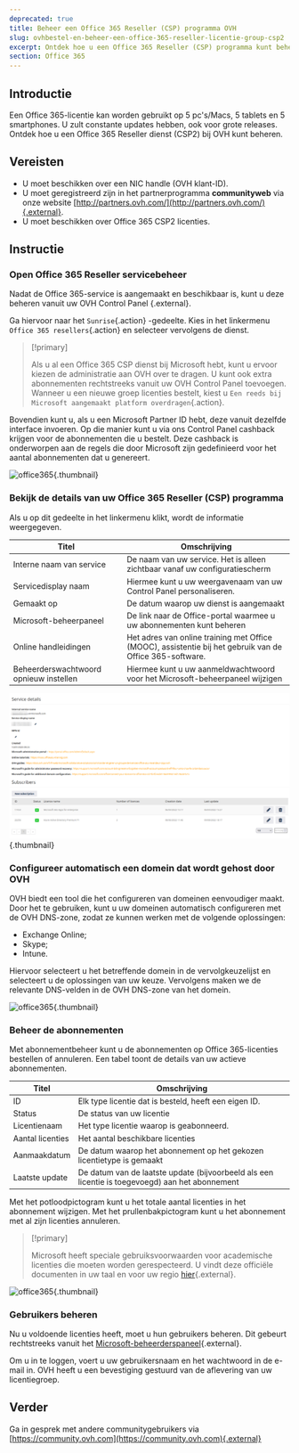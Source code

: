 ```yaml
---
deprecated: true
title: Beheer een Office 365 Reseller (CSP) programma OVH
slug: ovhbestel-en-beheer-een-office-365-reseller-licentie-group-csp2
excerpt: Ontdek hoe u een Office 365 Reseller (CSP) programma kunt beheren met de OVH
section: Office 365
---
```


## Introductie

Een Office 365-licentie kan worden gebruikt op 5 pc's/Macs, 5 tablets en 5 smartphones. U zult constante updates hebben, ook voor grote releases. Ontdek hoe u een Office 365 Reseller dienst (CSP2) bij OVH kunt beheren.

## Vereisten
- U moet beschikken over een NIC handle (OVH klant-ID).
- U moet geregistreerd zijn in het partnerprogramma **communityweb** via onze website [http://partners.ovh.com/](http://partners.ovh.com/){.external}. 
- U moet beschikken over Office 365 CSP2 licenties. 

## Instructie

### Open Office 365 Reseller servicebeheer

Nadat de Office 365-service is aangemaakt en beschikbaar is, kunt u deze beheren vanuit uw OVH Control Panel {.external}.

Ga hiervoor naar het `Sunrise`{.action} -gedeelte. Kies in het linkermenu `Office 365 resellers`{.action} en selecteer vervolgens de dienst.

> [!primary]
>
> Als u al een Office 365 CSP dienst bij Microsoft hebt, kunt u ervoor kiezen de administratie aan OVH over te dragen. U kunt ook extra abonnementen rechtstreeks vanuit uw OVH Control Panel toevoegen. Wanneer u een nieuwe groep licenties bestelt, kiest u `Een reeds bij Microsoft aangemaakt platform overdragen`{.action}.
>

Bovendien kunt u, als u een Microsoft Partner ID hebt, deze vanuit dezelfde interface invoeren. Op die manier kunt u via ons Control Panel cashback krijgen voor de abonnementen die u bestelt. Deze cashback is onderworpen aan de regels die door Microsoft zijn gedefinieerd voor het aantal abonnementen dat u genereert.

![office365](images/sunrise_office365_CSP2.png){.thumbnail}

### Bekijk de details van uw Office 365 Reseller (CSP) programma

Als u op dit gedeelte in het linkermenu klikt, wordt de informatie weergegeven.

|Titel|Omschrijving| 
|---|---| 
|Interne naam van service|De naam van uw service. Het is alleen zichtbaar vanaf uw configuratiescherm| 
|Servicedisplay naam|Hiermee kunt u uw weergavenaam van uw Control Panel personaliseren.| 
|Gemaakt op|De datum waarop uw dienst is aangemaakt| 
|Microsoft-beheerpaneel|De link naar de Office-portal waarmee u uw abonnementen kunt beheren| 
|Online handleidingen|Het adres van online training met Office (MOOC), assistentie bij het gebruik van de Office 365-software.| 
|Beheerderswachtwoord opnieuw instellen|Hiermee kunt u uw aanmeldwachtwoord voor het Microsoft-beheerpaneel wijzigen| 

![office365](images/sunrise_office365_CSP2_services_details.png){.thumbnail}

### Configureer automatisch een domein dat wordt gehost door OVH

OVH biedt een tool die het configureren van domeinen eenvoudiger maakt. Door het te gebruiken, kunt u uw domeinen automatisch configureren met de OVH DNS-zone, zodat ze kunnen werken met de volgende oplossingen:

- Exchange Online;
- Skype;
- Intune.

Hiervoor selecteert u het betreffende domein in de vervolgkeuzelijst en selecteert u de oplossingen van uw keuze. Vervolgens maken we de relevante DNS-velden in de OVH DNS-zone van het domein.

![office365](images/sunrise_office365_CSP2_automatic_domain_configuration.png){.thumbnail}

### Beheer de abonnementen

Met abonnementbeheer kunt u de abonnementen op Office 365-licenties bestellen of annuleren. Een tabel toont de details van uw actieve abonnementen.

|Titel|Omschrijving| 
|---|---| 
|ID|Elk type licentie dat is besteld, heeft een eigen ID.| 
|Status|De status van uw licentie| 
|Licentienaam|Het type licentie waarop is geabonneerd.| 
|Aantal licenties|Het aantal beschikbare licenties| 
|Aanmaakdatum|De datum waarop het abonnement op het gekozen licentietype is gemaakt| 
|Laatste update|De datum van de laatste update (bijvoorbeeld als een licentie is toegevoegd) aan het abonnement|

Met het potloodpictogram kunt u het totale aantal licenties in het abonnement wijzigen. Met het prullenbakpictogram kunt u het abonnement met al zijn licenties annuleren.

> [!primary]
>
> Microsoft heeft speciale gebruiksvoorwaarden voor academische licenties die moeten worden gerespecteerd. U vindt deze officiële documenten in uw taal en voor uw regio [hier](http://www.microsoftvolumelicensing.com/DocumentSearch.aspx?Mode=2&Keyword=AcademicQualEdUserDef){.external}.
>

![office365](images/sunrise_office365_CSP2_Subscribers.png){.thumbnail}

### Gebruikers beheren

Nu u voldoende licenties heeft, moet u hun gebruikers beheren. Dit gebeurt rechtstreeks vanuit het [Microsoft-beheerderspaneel](https://portal.office.com/Admin/Default.aspx){.external}.

Om u in te loggen, voert u uw gebruikersnaam en het wachtwoord in de e-mail in. OVH heeft u een bevestiging gestuurd van de aflevering van uw licentiegroep.

## Verder

Ga in gesprek met andere communitygebruikers via [https://community.ovh.com](https://community.ovh.com){.external}